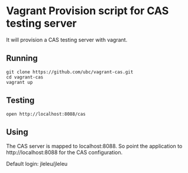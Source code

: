 Vagrant Provision script for CAS testing server
===============================================

It will provision a CAS testing server with vagrant.

Running
-------

    git clone https://github.com/ubc/vagrant-cas.git
    cd vagrant-cas
    vagrant up

Testing
-------

    open http://localhost:8088/cas

Using
-----
The CAS server is mapped to localhost:8088. So point the application to http://localhost:8088 for the CAS configuration.

Default login: jleleu/jleleu
